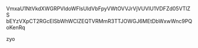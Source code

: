 VmxaU1NtVkdXWGRPVldoWFlsUldVbFpyVWtOVVJrVjVUVlU1VDFZd05VTlZS
bEYzVXpCT2RGcElSbWhWClZEQTVRMmR3TTJOWGJ6MEtDbWxwWnc9PQoKenRq

zyo